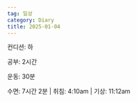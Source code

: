 ```yaml
---
tag: 일상
category: Diary
title: 2025-01-04
---
```


컨디션: 하

공부: 2시간

운동: 30분

수면: 7시간 2분 | 취침: 4:10am | 기상: 11:12am







